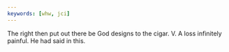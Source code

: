 ```yaml
---
keywords: [whw, jci]
---
```


The right then put out there be God designs to the cigar. V. A loss infinitely painful. He had said in this. 
